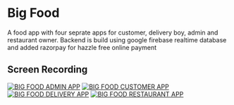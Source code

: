 # Big Food

A food app with four seprate apps for customer, delivery boy, admin and restaurant owner. Backend is build using google firebase realtime database and added razorpay for hazzle free online payment

## Screen Recording

[![BIG FOOD ADMIN APP](https://i.imgur.com/zWdBmDf.png)](https://youtu.be/eLYm6i2f_hA "Big Food Admin App")
[![BIG FOOD CUSTOMER APP](https://i.imgur.com/cgZLswC.png)](https://youtu.be/i_Qsq5H974g "Big Food Customer App")
[![BIG FOOD DELIVERY APP](https://i.imgur.com/oVyXG6o.png)](https://youtu.be/_Q8du_IKSsg "Big Food Delivery App")
[![BIG FOOD RESTAURANT APP](https://i.imgur.com/0k4nhYc.png)](https://youtu.be/ZsjiuZkeL_g "Big Food Restaurant App")
